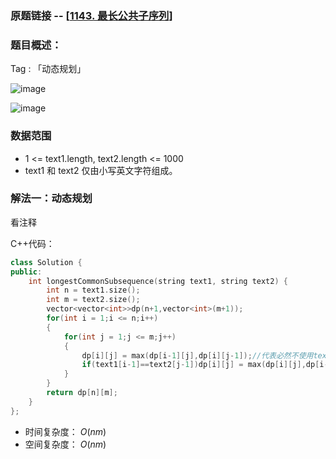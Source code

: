 ### 原题链接 -- [[1143. 最长公共子序列](https://leetcode.cn/problems/longest-common-subsequence/)]

### 题目概述：
Tag : 「动态规划」

![image](https://user-images.githubusercontent.com/99656524/226866856-eccf34cc-9e4a-4def-ae53-3e9cb507b6b7.png)

![image](https://user-images.githubusercontent.com/99656524/226866881-31e195e8-5902-49b4-8176-c3a973f2cb3c.png)

### 数据范围
* 1 <= text1.length, text2.length <= 1000
* text1 和 text2 仅由小写英文字符组成。

### 解法一：动态规划
看注释

C++代码：
```cpp
class Solution {
public:
    int longestCommonSubsequence(string text1, string text2) {
        int n = text1.size();
        int m = text2.size();
        vector<vector<int>>dp(n+1,vector<int>(m+1));
        for(int i = 1;i <= n;i++)
        {
            for(int j = 1;j <= m;j++)
            {
                dp[i][j] = max(dp[i-1][j],dp[i][j-1]);//代表必然不使用text2[j-1]（但可能使用text1[i-1]）时和必然不使用text1[i-1]（但可能使用text2[j-1]）时的LCS长度
                if(text1[i-1]==text2[j-1])dp[i][j] = max(dp[i][j],dp[i-1][j-1]+1);//是公共字符
            }
        }
        return dp[n][m];
    }
};
```
* 时间复杂度： $O(nm)$ 
* 空间复杂度： $O(nm)$ 

